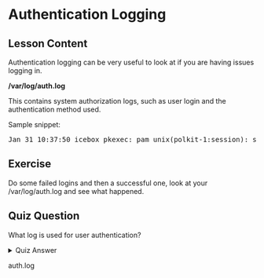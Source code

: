 # Authentication Logging

## Lesson Content

Authentication logging can be very useful to look at if you are having issues logging in. 

<b>/var/log/auth.log</b>

This contains system authorization logs, such as user login and the authentication method used. 

Sample snippet:

<pre>
Jan 31 10:37:50 icebox pkexec: pam_unix(polkit-1:session): session opened for user root by (uid=1000)
</pre>

## Exercise

Do some failed logins and then a successful one, look at your /var/log/auth.log and see what happened.

## Quiz Question

What log is used for user authentication?

<details>
    <summary>Quiz Answer</summary>
</details>

auth.log